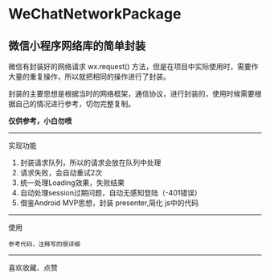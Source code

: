 # WeChatNetworkPackage


## 微信小程序网络库的简单封装


微信有封装好的网络请求 wx.request() 方法，但是在项目中实际使用时，需要作大量的重复操作，所以就把相同的操作进行了封装。

封装的主要思想是根据当时的网络框架，通信协议，进行封装的，使用时候需要根据自己的情况进行参考，切勿完整复制。

**仅供参考，小白勿喷**


-------

实现功能

1. 封装请求队列，所以的请求会放在队列中处理
2. 请求失败，会自动重试2次
3. 统一处理Loading效果，失败结果
4. 自动处理session过期问题，自动无感知登陆（-401错误）
5. 借鉴Android MVP思想，封装 presenter,简化 js中的代码


--------

使用

````
参考代码，注释写的很详细
````

--------

喜欢收藏、点赞
